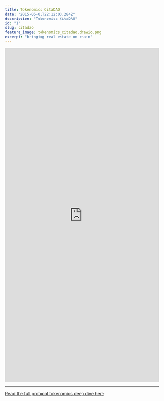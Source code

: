 ```yaml
---
title: Tokenomics CitaDAO
date: "2015-05-01T22:12:03.284Z"
description: "Tokenomics CitaDAO"
id: "1"
slug: citadao
feature_image: tokenomics_citadao.drawio.png
excerpt: "bringing real estate on chain"
---
```


<iframe frameborder="0" style="width:100%;height:1097px;" src="https://viewer.diagrams.net/?tags=%7B%7D&highlight=0000ff&edit=_blank&layers=1&nav=1&title=tokenomics_CitaDAO.drawio#Uhttps%3A%2F%2Fdrive.google.com%2Fuc%3Fid%3D155dsEeYrfUulqXvULxd8Jd-P0SyF1HWa%26export%3Ddownload"></iframe>

---

[Read the full protocol tokenomics deep dive here](https://medium.com/bankless-dao/citadao-delivers-real-estate-on-chain-defi-style-d4a99fdcf8a)